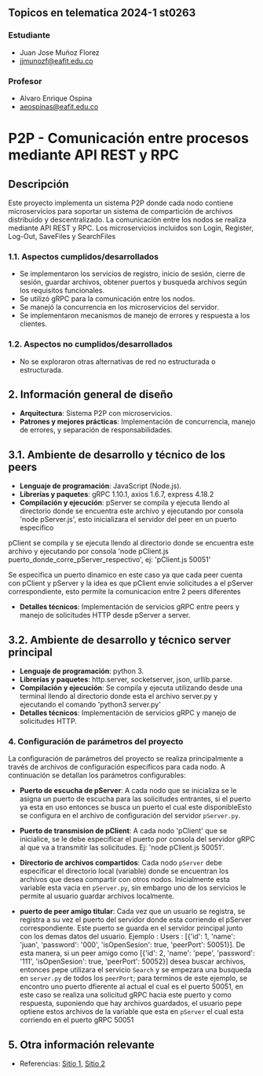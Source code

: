 ## Topicos en telematica 2024-1 st0263

### Estudiante
- Juan Jose Muñoz Florez
- jjmunozf@eafit.edu.co

### Profesor
- Alvaro Enrique Ospina
- aeospinas@eafit.edu.co


# P2P - Comunicación entre procesos mediante API REST y RPC

## Descripción
Este proyecto implementa un sistema P2P donde cada nodo contiene microservicios para soportar un sistema de compartición de archivos distribuido y descentralizado. La comunicación entre los nodos se realiza mediante API REST y RPC. Los microservicios incluidos son Login, Register, Log-Out, SaveFiles y SearchFiles

### 1.1. Aspectos cumplidos/desarrollados
- Se implementaron los servicios de registro, inicio de sesión, cierre de sesión, guardar archivos, obtener puertos y busqueda archivos según los requisitos funcionales.
- Se utilizó gRPC para la comunicación entre los nodos.
- Se manejó la concurrencia en los microservicios del servidor.
- Se implementaron mecanismos de manejo de errores y respuesta a los clientes.

### 1.2. Aspectos no cumplidos/desarrollados
- No se exploraron otras alternativas de red no estructurada o estructurada.

## 2. Información general de diseño
- **Arquitectura**: Sistema P2P con microservicios.
- **Patrones y mejores prácticas**: Implementación de concurrencia, manejo de errores, y separación de responsabilidades.
  
## 3.1. Ambiente de desarrollo y técnico de los peers
- **Lenguaje de programación**: JavaScript (Node.js).
- **Librerías y paquetes**: gRPC 1.10.1, axios 1.6.7, express 4.18.2
- **Compilación y ejecución**: pServer se compila y ejecuta llendo al directorio donde se encuentra este archivo y ejecutando por consola 'node pServer.js', esto inicializara el servidor del peer en un puerto especifico

pClient se compila y se ejecuta llendo al directorio donde se encuentra este archivo y ejecutando por consola 'node pClient.js puerto_donde_corre_pServer_respectivo', ej: 'pClient.js 50051'

Se especifica un puerto dinamico en este caso ya que cada peer cuenta con pClient y pServer y la idea es que pClient envie solicitudes a el pServer correspondiente, esto permite la comunicacion entre 2 peers diferentes


- **Detalles técnicos**: Implementación de servicios gRPC entre peers y manejo de solicitudes HTTP desde pServer a server.

## 3.2. Ambiente de desarrollo y técnico server principal
- **Lenguaje de programación**: python 3.
- **Librerías y paquetes**: http.server, socketserver, json, urllib.parse.
- **Compilación y ejecución**: Se compila y ejecuta utilizando desde una terminal llendo al directorio donde esta el archivo server.py y ejecutando el comando 'python3 server.py' 
- **Detalles técnicos**: Implementación de servicios gRPC y manejo de solicitudes HTTP.

### 4. Configuración de parámetros del proyecto

La configuración de parámetros del proyecto se realiza principalmente a través de archivos de configuración específicos para cada nodo. A continuación se detallan los parámetros configurables:

- **Puerto de escucha de pServer**: A cada nodo que se inicializa se le asigna un puerto de escucha para las solicitudes entrantes, si el puerto ya esta en uso entonces se busca un puerto el cual este disponibleEsto se configura en el archivo de configuración del servidor `pServer.py`.

- **Puerto de transmision de pClient**: A cada nodo 'pClient' que se inicialice, se le debe especificar el puerto por consola del servidor gRPC al que va a transmitir las solicitudes. Ej: 'node pClient.js 50051'.

- **Directorio de archivos compartidos**: Cada nodo `pServer` debe especificar el directorio local (variable) donde se encuentran los archivos que desea compartir con otros nodos. Inicialmente esta variable esta vacia en `pServer.py`, sin embargo uno de los servicios le permite al usuario guardar archivos localmente.

- **puerto de peer amigo titular**: Cada vez que un usuario se registra, se registra a su vez el puerto del servidor donde esta corriendo el pServer correspondiente. Este puerto se guarda en el servidor principal junto con los demas datos del usuario. Ejemplo : Users : [{'id': 1, 'name': 'juan', 'password': '000', 'isOpenSesion': true,  'peerPort': 50051}]. De esta manera, si un peer amigo como [{'id': 2, 'name': 'pepe', 'password': '111', 'isOpenSesion': true,  'peerPort': 50052}] desea buscar archivos, entonces pepe utilizara el servicio `Search` y se empezara una busqueda en `server.py` de todos los `peerPort`; para terminos de este ejemplo, se encontro uno puerto dfierente al actual el cual es el puerto 50051, en este caso se realiza una solicitud gRPC hacia este puerto y como respuesta, suponiendo que hay archivos guardados, el usuario pepe optiene estos archivos de la variable que esta en `pServer` el cual esta corriendo en el puerto gRPC 50051




## 5. Otra información relevante
- Referencias: [Sitio 1](https://daily.dev/blog/build-a-grpc-service-in-nodejs), [Sitio 2](https://grpc.io/docs/languages/node/basics/)
